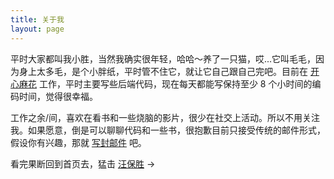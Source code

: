 ```yaml
---
title: 关于我
layout: page
---
```


平时大家都叫我小胜，当然我确实很年轻，哈哈～养了一只猫，哎...它叫毛毛，因为身上太多毛，是个小胖纸，平时管不住它，就让它自己跟自己完吧。目前在 <a href="http://kaixinmahua.com.cn/" target='_blank'>开心麻花</a> 工作，平时主要写些后端代码，现在每天都能写保持至少 8 个小时间的编码时间，觉得很幸福。

工作之余/间，喜欢在看书和一些烧脑的影片，很少在社交上活动。所以不用关注我。如果愿意，倒是可以聊聊代码和一些书，很抱歉目前只接受传统的邮件形式，假设你有兴趣，那就 <a href="mailto:sheng@websay.me" target='_blank'>写封邮件</a> 吧。

看完果断回到首页去，猛击 [汪保胜](http://websay.me/) →
